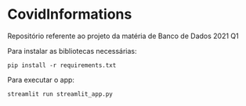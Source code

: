 # CovidInformations
Repositório referente ao projeto da matéria de Banco de Dados 2021 Q1

Para instalar as bibliotecas necessárias:

```
pip install -r requirements.txt
```

Para executar o app:

```
streamlit run streamlit_app.py
```
